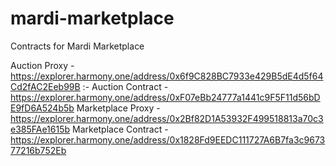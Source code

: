 # mardi-marketplace

Contracts for Mardi Marketplace

Auction Proxy - https://explorer.harmony.one/address/0x6f9C828BC7933e429B5dE4d5f64Cd2fAC2Eeb99B
 :-
Auction Contract - https://explorer.harmony.one/address/0xF07eBb24777a1441c9F5F11d56bDE9fD6A524b5b
Marketplace Proxy - https://explorer.harmony.one/address/0x2Bf82D1A53932F499518813a70c3e385FAe1615b
Marketplace Contract -  https://explorer.harmony.one/address/0x1828Fd9EEDC111727A6B7fa3c967377216b752Eb

